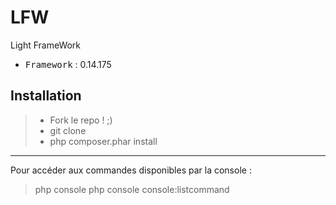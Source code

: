 # LFW
Light FrameWork

 - <kbd>Framework</kbd> : 0.14.175

Installation
----------

> - Fork le repo ! ;)
> - git clone
> - php composer.phar install

----------

Pour accéder aux commandes disponibles par la console :
> php console
> php console console:listcommand